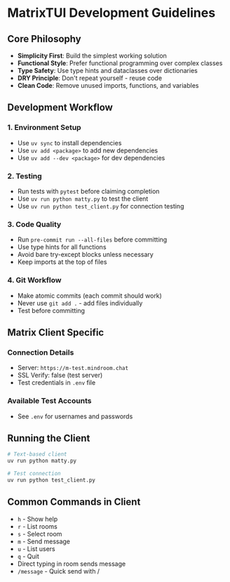 # MatrixTUI Development Guidelines

## Core Philosophy

- **Simplicity First**: Build the simplest working solution
- **Functional Style**: Prefer functional programming over complex classes
- **Type Safety**: Use type hints and dataclasses over dictionaries
- **DRY Principle**: Don't repeat yourself - reuse code
- **Clean Code**: Remove unused imports, functions, and variables

## Development Workflow

### 1. Environment Setup
- Use `uv sync` to install dependencies
- Use `uv add <package>` to add new dependencies
- Use `uv add --dev <package>` for dev dependencies

### 2. Testing
- Run tests with `pytest` before claiming completion
- Use `uv run python matty.py` to test the client
- Use `uv run python test_client.py` for connection testing

### 3. Code Quality
- Run `pre-commit run --all-files` before committing
- Use type hints for all functions
- Avoid bare try-except blocks unless necessary
- Keep imports at the top of files

### 4. Git Workflow
- Make atomic commits (each commit should work)
- Never use `git add .` - add files individually
- Test before committing

## Matrix Client Specific

### Connection Details
- Server: `https://m-test.mindroom.chat`
- SSL Verify: false (test server)
- Test credentials in `.env` file

### Available Test Accounts
- See `.env` for usernames and passwords

## Running the Client

```bash
# Text-based client
uv run python matty.py

# Test connection
uv run python test_client.py
```

## Common Commands in Client
- `h` - Show help
- `r` - List rooms
- `s` - Select room
- `m` - Send message
- `u` - List users
- `q` - Quit
- Direct typing in room sends message
- `/message` - Quick send with /
